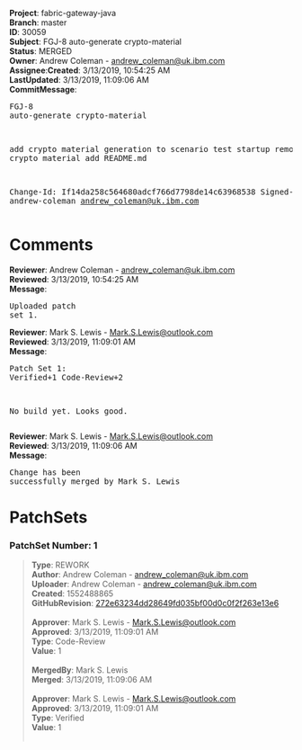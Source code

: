 <strong>Project</strong>: fabric-gateway-java</br><strong>Branch</strong>: master<br><strong>ID</strong>: 30059<br><strong>Subject</strong>: FGJ-8 auto-generate crypto-material<br><strong>Status</strong>: MERGED<br><strong>Owner</strong>: Andrew Coleman - andrew_coleman@uk.ibm.com<br><strong>Assignee</strong>:<strong>Created</strong>: 3/13/2019, 10:54:25 AM<br><strong>LastUpdated</strong>: 3/13/2019, 11:09:06 AM<br><strong>CommitMessage</strong>:<br><pre>FGJ-8 auto-generate crypto-material

add crypto material generation to scenario test startup
remove static crypto material
add README.md

Change-Id: If14da258c564680adcf766d7798de14c63968538
Signed-off-by: andrew-coleman <andrew_coleman@uk.ibm.com>
</pre><h1>Comments</h1><strong>Reviewer</strong>: Andrew Coleman - andrew_coleman@uk.ibm.com<br><strong>Reviewed</strong>: 3/13/2019, 10:54:25 AM<br><strong>Message</strong>: <pre>Uploaded patch set 1.</pre><strong>Reviewer</strong>: Mark S. Lewis - Mark.S.Lewis@outlook.com<br><strong>Reviewed</strong>: 3/13/2019, 11:09:01 AM<br><strong>Message</strong>: <pre>Patch Set 1: Verified+1 Code-Review+2

No build yet. Looks good.</pre><strong>Reviewer</strong>: Mark S. Lewis - Mark.S.Lewis@outlook.com<br><strong>Reviewed</strong>: 3/13/2019, 11:09:06 AM<br><strong>Message</strong>: <pre>Change has been successfully merged by Mark S. Lewis</pre><h1>PatchSets</h1><h3>PatchSet Number: 1</h3><blockquote><strong>Type</strong>: REWORK<br><strong>Author</strong>: Andrew Coleman - andrew_coleman@uk.ibm.com<br><strong>Uploader</strong>: Andrew Coleman - andrew_coleman@uk.ibm.com<br><strong>Created</strong>: 1552488865<br><strong>GitHubRevision</strong>: [272e63234dd28649fd035bf00d0c0f2f263e13e6](https://github.com/hyperledger/fabric-gateway-java/commit/272e63234dd28649fd035bf00d0c0f2f263e13e6)<br><br><strong>Approver</strong>: Mark S. Lewis - Mark.S.Lewis@outlook.com<br><strong>Approved</strong>: 3/13/2019, 11:09:01 AM<br><strong>Type</strong>: Code-Review<br><strong>Value</strong>: 1<br><br><strong>MergedBy</strong>: Mark S. Lewis<br><strong>Merged</strong>: 3/13/2019, 11:09:06 AM<br><br><strong>Approver</strong>: Mark S. Lewis - Mark.S.Lewis@outlook.com<br><strong>Approved</strong>: 3/13/2019, 11:09:01 AM<br><strong>Type</strong>: Verified<br><strong>Value</strong>: 1<br><br></blockquote>